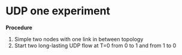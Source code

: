 # UDP one experiment

**Procedure**

1. Simple two nodes with one link in between topology
2. Start two long-lasting UDP flow at T=0 from 0 to 1 and from 1 to 0
